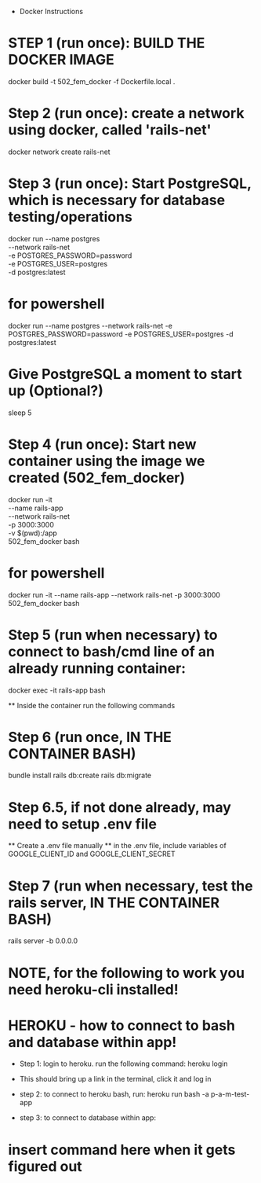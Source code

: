 * Docker Instructions

# STEP 1 (run once): BUILD THE DOCKER IMAGE
docker build -t 502_fem_docker -f Dockerfile.local .


# Step 2 (run once): create a network using docker, called 'rails-net'
docker network create rails-net

# Step 3 (run once): Start PostgreSQL, which is necessary for database testing/operations
docker run --name postgres \
  --network rails-net \
  -e POSTGRES_PASSWORD=password \
  -e POSTGRES_USER=postgres \
  -d postgres:latest
# for powershell
docker run --name postgres --network rails-net -e POSTGRES_PASSWORD=password -e POSTGRES_USER=postgres -d postgres:latest


# Give PostgreSQL a moment to start up (Optional?)
sleep 5

# Step 4 (run once): Start new container using the image we created (502_fem_docker)
docker run -it \
  --name rails-app \
  --network rails-net \
  -p 3000:3000 \
  -v $(pwd):/app \
  502_fem_docker bash
# for powershell
docker run -it --name rails-app --network rails-net -p 3000:3000 502_fem_docker bash

# Step 5 (run when necessary) to connect to bash/cmd line of an already running container:
docker exec -it rails-app bash

** Inside the container run the following commands
# Step 6 (run once, IN THE CONTAINER BASH)
bundle install
rails db:create
rails db:migrate

# Step 6.5, if not done already, may need to setup .env file
** Create a .env file manually
** in the .env file, include variables of GOOGLE_CLIENT_ID and GOOGLE_CLIENT_SECRET

# Step 7 (run when necessary, test the rails server, IN THE CONTAINER BASH)
rails server -b 0.0.0.0



# NOTE, for the following to work you need heroku-cli installed!
# HEROKU - how to connect to bash and database within app!
* Step 1: login to heroku. run the following command:
heroku login
* This should bring up a link in the terminal, click it and log in

* step 2: to connect to heroku bash, run:
heroku run bash -a p-a-m-test-app
* step 3: to connect to database within app:
# insert command here when it gets figured out